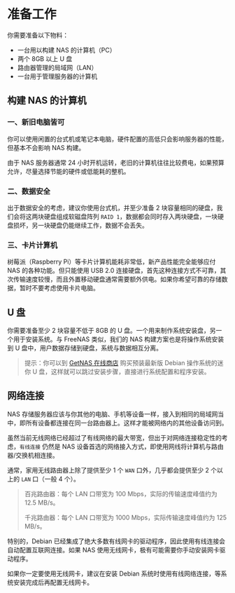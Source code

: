 # 准备工作

你需要准备以下物料：

* 一台用以构建 NAS 的计算机（PC）
* 两个 8GB 以上 U 盘
* 路由器管理的局域网（LAN）
* 一台用于管理服务器的计算机

## 构建 NAS 的计算机

### 一、新旧电脑皆可

你可以使用闲置的台式机或笔记本电脑，硬件配置的高低只会影响服务器的性能，但基本不会影响 NAS 构建。

由于 NAS 服务器通常 24 小时开机运转，老旧的计算机往往比较费电，如果预算允许，尽量选择节能的硬件或低能耗的整机。

### 二、数据安全
出于数据安全的考虑，建议你使用台式机，并至少准备 2 块容量相同的硬盘，我们会将这两块硬盘组成软磁盘阵列 `RAID 1`，数据都会同时存入两块硬盘，一块硬盘损坏，另一块硬盘仍能继续工作，数据不会丢失。

### 三、卡片计算机
树莓派（Raspberry Pi）等卡片计算机能耗非常低，新产品性能完全能够应付 NAS 的各种功能。但只能使用 USB 2.0 连接硬盘，首先这种连接方式不可靠，其次传输速度较慢，而且外置移动硬盘通常需要额外供电。如果你希望可靠的存储数据，暂时不要考虑使用卡片电脑。

## U 盘

你需要准备至少 2 块容量不低于 8GB 的 U 盘。一个用来制作系统安装盘，另一个用于安装系统。与 FreeNAS 类似，我们的 NAS 构建方案也是将操作系统安装到 U 盘中，用户数据存储到硬盘，系统与数据相互分离。

> 提示：你可以到 [GetNAS 在线商店](https://h5.youzan.com/v2/showcase/homepage?kdt_id=19116922) 购买预装最新版 Debian 操作系统的迷你 U 盘，这样就可以跳过安装步骤，直接进行系统配置和程序安装。

## 网络连接

NAS 存储服务器应该与你其他的电脑、手机等设备一样，接入到相同的局域网当中，即所有设备都连接在同一台路由器上。这样才能被网络内的其他设备访问到。

虽然当前无线网络已经超过了有线网络的最大带宽，但出于对网络连接稳定性的考虑，`有线连接` 仍然是 NAS 设备首选的网络接入方式，即使用网线将计算机与路由器/交换机相连接。

通常，家用无线路由器上除了提供至少 1 个 `WAN` 口外，几乎都会提供至少 2 个以上的 `LAN` 口（一般 4 个）。

> 百兆路由器：每个 LAN 口带宽为 100 Mbps，实际的传输速度峰值约为 12.5 MB/s。
> 
> 千兆路由器：每个 LAN 口带宽为 1000 Mbps，实际传输速度峰值约为 125 MB/s。

特别的，Debian 已经集成了绝大多数有线网卡的驱动程序，因此使用有线连接会自动配置互联网连接。如果 NAS 使用无线网卡，极有可能需要你手动安装网卡驱动程序。

如果你一定要使用无线网卡，建议在安装 Debian 系统时使用有线网络连接，等系统安装完成后再配置无线网卡。